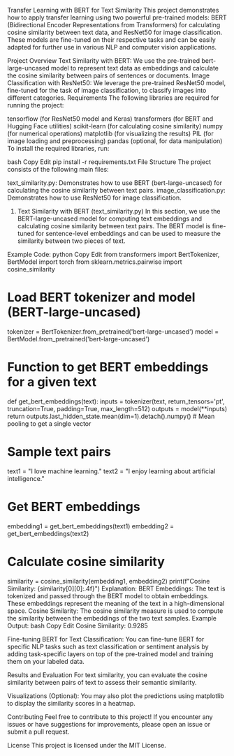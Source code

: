 Transfer Learning with BERT for Text Similarity
This project demonstrates how to apply transfer learning using two powerful pre-trained models: BERT (Bidirectional Encoder Representations from Transformers) for calculating cosine similarity between text data, and ResNet50 for image classification. These models are fine-tuned on their respective tasks and can be easily adapted for further use in various NLP and computer vision applications.

Project Overview
Text Similarity with BERT: We use the pre-trained bert-large-uncased model to represent text data as embeddings and calculate the cosine similarity between pairs of sentences or documents.
Image Classification with ResNet50: We leverage the pre-trained ResNet50 model, fine-tuned for the task of image classification, to classify images into different categories.
Requirements
The following libraries are required for running the project:

tensorflow (for ResNet50 model and Keras)
transformers (for BERT and Hugging Face utilities)
scikit-learn (for calculating cosine similarity)
numpy (for numerical operations)
matplotlib (for visualizing the results)
PIL (for image loading and preprocessing)
pandas (optional, for data manipulation)
To install the required libraries, run:

bash
Copy
Edit
pip install -r requirements.txt
File Structure
The project consists of the following main files:

text_similarity.py: Demonstrates how to use BERT (bert-large-uncased) for calculating the cosine similarity between text pairs.
image_classification.py: Demonstrates how to use ResNet50 for image classification.
1. Text Similarity with BERT (text_similarity.py)
In this section, we use the BERT-large-uncased model for computing text embeddings and calculating cosine similarity between text pairs. The BERT model is fine-tuned for sentence-level embeddings and can be used to measure the similarity between two pieces of text.

Example Code:
python
Copy
Edit
from transformers import BertTokenizer, BertModel
import torch
from sklearn.metrics.pairwise import cosine_similarity

# Load BERT tokenizer and model (BERT-large-uncased)
tokenizer = BertTokenizer.from_pretrained('bert-large-uncased')
model = BertModel.from_pretrained('bert-large-uncased')

# Function to get BERT embeddings for a given text
def get_bert_embeddings(text):
    inputs = tokenizer(text, return_tensors='pt', truncation=True, padding=True, max_length=512)
    outputs = model(**inputs)
    return outputs.last_hidden_state.mean(dim=1).detach().numpy()  # Mean pooling to get a single vector

# Sample text pairs
text1 = "I love machine learning."
text2 = "I enjoy learning about artificial intelligence."

# Get BERT embeddings
embedding1 = get_bert_embeddings(text1)
embedding2 = get_bert_embeddings(text2)

# Calculate cosine similarity
similarity = cosine_similarity(embedding1, embedding2)
print(f"Cosine Similarity: {similarity[0][0]:.4f}")
Explanation:
BERT Embeddings: The text is tokenized and passed through the BERT model to obtain embeddings. These embeddings represent the meaning of the text in a high-dimensional space.
Cosine Similarity: The cosine similarity measure is used to compute the similarity between the embeddings of the two text samples.
Example Output:
bash
Copy
Edit
Cosine Similarity: 0.9285

Fine-tuning BERT for Text Classification:
You can fine-tune BERT for specific NLP tasks such as text classification or sentiment analysis by adding task-specific layers on top of the pre-trained model and training them on your labeled data.

Results and Evaluation
For text similarity, you can evaluate the cosine similarity between pairs of text to assess their semantic similarity.

Visualizations (Optional):
You may also plot the predictions using matplotlib to display the similarity scores in a heatmap.

Contributing
Feel free to contribute to this project! If you encounter any issues or have suggestions for improvements, please open an issue or submit a pull request.

License
This project is licensed under the MIT License.

